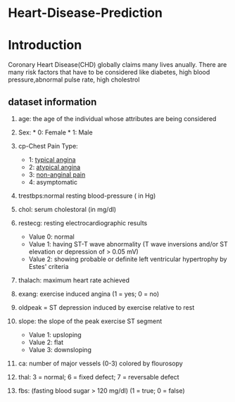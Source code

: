 # Heart-Disease-Prediction

# Introduction

Coronary Heart Disease(CHD) globally claims many lives anually. There are many risk factors that have to be considered like diabetes, high blood pressure,abnormal pulse rate, high cholestrol


## dataset information
1.   age: the age of the individual whose attributes are being considered
2.   Sex:
    *   0: Female
    *   1: Male
3. cp-Chest Pain Type:
    *   1: [typical angina](https://www.ncbi.nlm.nih.gov/pmc/articles/PMC5680106/#:~:text=Typical%20angina%20(TA)%20is%20defined,coronary%20artery%20disease%20(CAD).)
    *   2: [atypical angina](https://www.ncbi.nlm.nih.gov/pmc/articles/PMC2763472/)
    *   3: [non-anginal pain](https://pubmed.ncbi.nlm.nih.gov/2255129/)
    *   4: asymptomatic

4. trestbps:normal resting blood-pressure  ( in Hg)
5. chol: serum cholestoral (in mg/dl)
6.  restecg: resting electrocardiographic results
    * Value 0: normal
    * Value 1: having ST-T wave abnormality (T wave inversions and/or ST elevation or depression of > 0.05 mV)
    * Value 2: showing probable or definite left ventricular hypertrophy by Estes' criteria
7. thalach: maximum heart rate achieved
8. exang: exercise induced angina (1 = yes; 0 = no)
9. oldpeak = ST depression induced by exercise relative to rest
10. slope: the slope of the peak exercise ST segment
    * Value 1: upsloping
    * Value 2: flat
    * Value 3: downsloping
11. ca: number of major vessels (0-3) colored by flourosopy
12. thal: 3 = normal; 6 = fixed defect; 7 = reversable defect
14. fbs: (fasting blood sugar > 120 mg/dl) (1 = true; 0 = false)
